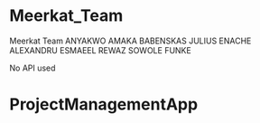 # Meerkat_Team

Meerkat Team
ANYAKWO AMAKA
BABENSKAS JULIUS
ENACHE ALEXANDRU
ESMAEEL REWAZ
SOWOLE FUNKE

No API used
# ProjectManagementApp
